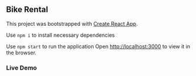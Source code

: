 ## Bike Rental

This project was bootstrapped with [Create React App](https://github.com/facebook/create-react-app).

Use `npm i` to install necessary dependencies

Use `npm start` to run the application
Open [http://localhost:3000](http://localhost:3000) to view it in the browser.

### Live Demo
